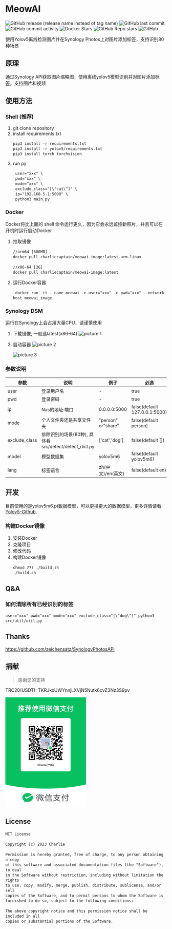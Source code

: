 # MeowAI

![GitHub release (release name instead of tag name)](https://img.shields.io/github/v/release/charlie-captain/MeowAI?include_prereleases)
![GitHub last commit](https://img.shields.io/github/last-commit/charlie-captain/MeowAI)
![GitHub commit activity](https://img.shields.io/github/commit-activity/m/charlie-captain/MeowAI)
![Docker Stars](https://img.shields.io/docker/stars/charliecaptain/meowai-image)
![GitHub Repo stars](https://img.shields.io/github/stars/charlie-captain/MeowAI)
![GitHub](https://img.shields.io/github/license/charlie-captain/MeowAI)

使用Yolov5离线检测图片并在Synology Photos上对图片添加标签，支持识别80种场景

## 原理

通过Synology API获取图片缩略图，使用离线yolov5模型识别并对图片添加标签，支持图片和视频

## 使用方法

### Shell (推荐)

1. git clone repository
2. install requirements.txt
    ```
   pip3 install -r requirements.txt
   pip3 install -r yolov5/requirements.txt
   pip3 install torch torchvision
   ```
3. run py
   ```
    user="xxx" \
    pwd="xxx" \
    mode="xxx" \
    exclude_class="[\"cat\"]" \
    ip="192.168.5.1:5000" \
    python3 main.py
    ```

### Docker 

Docker将比上面的 shell 命令运行更久，因为它会永远监控新照片，并且可以在开机时运行启动Docker

1. 拉取镜像
    ```
    //arm64 [600MB]
    docker pull charliecaptain/meowai-image:latest-arm-linux

    //x86-64 [2G]
    docker pull charliecaptain/meowai-image:latest
    ```

2. 运行Docker容器

   ```shell
    docker run -it --name meowai -e user="xxx" -e pwd="xxx" --network host meowai_image
    ```

### Synology DSM

运行在Synology上会占用大量CPU，请谨慎使用

1. 下载镜像, 一般选latest(x86-64)
   ![picture 1](images/1679625127031.png)

2. 启动容器
   ![picture 2](images/1679625615970.png)

   ![picture 3](images/1679625687135.png)


### 参数说明

| 参数          | 说明                                                  | 例子               | 必选                            |
| ------------- | ----------------------------------------------------- | ------------------ |-------------------------------|
| user          | 登录用户名                                            | -                  | true                          |
| pwd           | 登录密码                                              | -                  | true                          |
| ip            | Nas的地址:端口                                        | 0.0.0.0:5000       | false(default 127.0.0.1:5000) |
| mode          | 个人文件夹还是共享文件夹                              | "person" or"share" | false(default person)         |
| exclude_class | 排除识别的场景(80种), 具体看src/detect/detect_dict.py | ['cat','dog']      | false(default [])             |
| model         | 模型数据集                                            | yolov5m6           | false(default yolov5m6)       |
| lang          | 标签语言                                              | zh(中文)/en(英文)  | false(default en)             |

## 开发

目前使用的是yolov5m6.pt数据模型，可以更换更大的数据模型，更多详情请看[Yolov5-Github](https://github.com/ultralytics/yolov5).

### 构建Docker镜像

1. 安装Docker
2. 克隆项目
3. 修改代码
4. 构建Docker镜像
    ```shell
    chmod 777 ./build.sh
    ./build.sh
    ```

## Q&A

### 如何清除所有已经识别的标签
```shell
user="xxx" pwd="xxx" mode="xxx" exclude_class="[\"dog\"]" python3 src/util/util.py
```

## Thanks

https://github.com/zeichensatz/SynologyPhotosAPI

## 捐献

>感谢您的支持

TRC20(USDT): TKRJkxUWYnnjLXVjN5Nutk6cvZ3Nz3S9pv

<img src="images/1679625687777.JPG" width="50%" />

## License

```
MIT License

Copyright (c) 2023 Charlie

Permission is hereby granted, free of charge, to any person obtaining a copy
of this software and associated documentation files (the "Software"), to deal
in the Software without restriction, including without limitation the rights
to use, copy, modify, merge, publish, distribute, sublicense, and/or sell
copies of the Software, and to permit persons to whom the Software is
furnished to do so, subject to the following conditions:

The above copyright notice and this permission notice shall be included in all
copies or substantial portions of the Software.
```